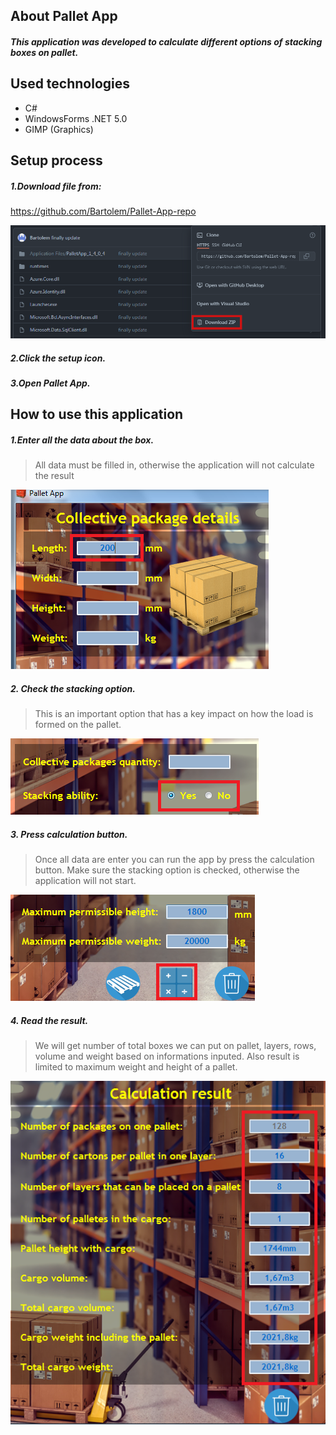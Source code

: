 ## About Pallet App
##### This application was developed to calculate different options of stacking boxes on pallet.

## Used technologies
* C#
* WindowsForms .NET 5.0
* GIMP (Graphics)

## Setup process
##### 1.Download file from:
https://github.com/Bartolem/Pallet-App-repo

![](images/demo5.png)

##### 2.Click the setup icon.

##### 3.Open Pallet App.

## How to use this application
##### 1.Enter all the data about the box.
> All data must be filled in, otherwise the application will not calculate the result

![](images/demo1.png)

##### 2. Check the stacking option. 
> This is an important option that has a key impact on how the load is formed on the pallet.

![](images/demo2.png)

##### 3. Press calculation button.
> Once all data are enter you can run the app by press the calculation button. Make sure the stacking option is checked, otherwise the application will not start.

![](images/demo3.png)

##### 4. Read the result.
> We will get number of total boxes we can put on pallet, layers, rows, volume and weight based on informations inputed. Also result is limited to maximum weight and height of a pallet.

![](images/demo4.png)
